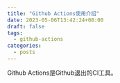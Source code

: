 ```yaml
---
title: "Github Actions使用介绍"
date: 2023-05-06T13:42:24+08:00
draft: false
tags:
  - github-actions
categories:
  - posts
---
```


Github Actions是Github退出的CI工具。
